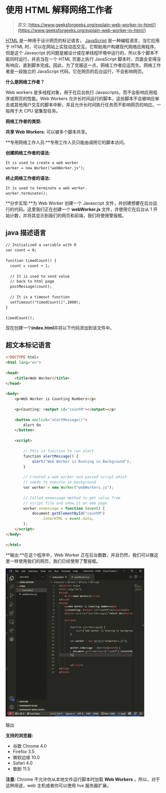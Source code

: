 # 使用 HTML 解释网络工作者

> 原文:[https://www.geeksforgeeks.org/explain-web-worker-in-html/](https://www.geeksforgeeks.org/explain-web-worker-in-html/)

[HTML](https://www.geeksforgeeks.org/html-tutorials/) 是一种用于设计网页的标记语言， [JavaScript](https://www.geeksforgeeks.org/javascript-tutorial/) 是一种编程语言，当它应用于 HTML 时，可以在网站上实现动态交互。它帮助用户构建现代网络应用程序。但是这个 Javascript 的问题是被设计成在单线程环境中运行的，所以多个脚本不能同时运行，并且当在一个 HTML 页面上执行 JavaScript 脚本时，页面会变得没有响应，直到脚本完成。因此，为了克服这一点，网络工作者应运而生。网络工作者是一段独立的 JavaScript 代码，它在网页的后台运行，不会影响网页。

**什么是网络工作者？**

Web workers 是多线程对象，用于在后台执行 Javascripts，而不会影响应用程序或网页的性能。Web Workers 允许长时间运行的脚本，这些脚本不会被响应单击或其他用户交互的脚本中断，并且允许长时间执行任务而不影响网页的响应。一般用于大 CPU 密集型任务。

**网络工作者的类型:**

**共享 Web Workers:** 可以被多个脚本共享。

**专用网络工作人员:**专用工作人员只能由调用它的脚本访问。

**创建网络工作者的语法:**

```html
It is used to create a web worker
worker = new Worker("webWorker.js");
```

**终止网络工作者的语法:**

```html
It is used to terminate a web worker.
worker.terminate();
```

**分步实现:**为 Web Worker 创建一个 Javascript 文件，并创建想要在后台运行的代码。这里我们正在创建一个 **webWorker.js** 文件，并使用它在后台从 1 开始计数，并将其显示到我们的网页和前端，我们将使用警报框。

## java 描述语言

```html
// Initialized a variable with 0
var count = 0;

function timedCount() {
  count = count + 1;

  // It is used to send value
  // back to html page
  postMessage(count);

  // It is a timeout function
  setTimeout("timedCount()",1000);
}

timedCount();
```

现在创建一个**index.html**并将以下代码添加到该文件中。

## 超文本标记语言

```html
<!DOCTYPE html>
<html lang="en">

<head>
    <title>Web Worker</title>
</head>

<body>
    <p>Web Worker is Counting Numbers</p>

    <p>Counting: <output id="countM"></output></p>

    <button onclick="alertMessage()">
        Alert On
    </button>

    <script>

        // This is function to run alert
        function alertMessage() {
            alert("Web Worker is Running in Background");
        }

        // Created a web worker and passed script which 
        // needs to execute in background
        var worker = new Worker("webWorkers.js");

        // Called onmessage method to get value from 
        // script file and show it on web page
        worker.onmessage = function (event) {
            document.getElementById("countM")
                .innerHTML = event.data;
        };
    </script>
</body>

</html>
```

**输出:**在这个程序中，Web Worker 正在后台数数，并且仍然，我们可以像这里一样使用我们的网页，我们已经使用了警报框。

![](img/e58ff54929c4eb77544f8ea6466122bf.png)

输出

**支持的浏览器:**

*   谷歌 Chrome 4.0
*   Firefox 3.5
*   微软边缘 10.0
*   Safari 4.0
*   歌剧 11.5

**注意:** Chrome 不允许你从本地文件运行脚本时加载 **Web Workers** 。所以，对于这种用途，web 主机或者你可以使用 live 服务器扩展。